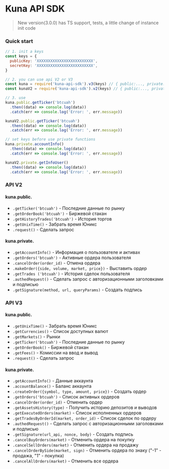 # Kuna API SDK

> New version(3.0.0) has TS support, tests, a little change of instance init code

### Quick start
```js
// 1. init a keys
const keys = {
  publicKey: 'XXXXXXXXXXXXXXXXXXXXXXXXX',
  secretKey: 'XXXXXXXXXXXXXXXXXXXXXXXXX',
}

// 2. you can use api V2 or V3 
const kuna = require('kuna-api-sdk').v3(keys) // { public:..., private:... }
const kunaV2 = require('kuna-api-sdk').v2(keys) // { public:..., private:... }

// 3. use 
kuna.public.getTicker('btcuah')
  .then((data) => console.log(data))
  .catch(err => console.log('Error: ', err.message))

kunaV2.public.getTicker('btcuah')
  .then((data) => console.log(data))
  .catch(err => console.log('Error: ', err.message))

// set keys before use private functions
kuna.private.accountInfo()
  .then((data) => console.log(data))
  .catch(err => console.log('Error: ', err.message))

kunaV2.private.getInfoUser()
  .then((data) => console.log(data))
  .catch(err => console.log('Error: ', err.message))
```

### API V2
#### kuna.public.
* `.getTicker('btcuah')` - Последние данные по рынку 
* `.getOrderBook('btcuah')` - Биржевой стакан
* `.getHistoryTrades('btcuah')` -  История торгов
* `.getUnixTime()` -  Забрать время Юникс
* `.request()` -  Сделать запрос

#### kuna.private.
* `.getAccountInfo()` -  Информация о пользователе и активах 
* `.getOrders('btcuah')` - Активные ордера пользователя 
* `.cancelOrder(order_id)` - Отмена ордера
* `.makeOrder({side, volume, market, price})` - Выставить ордер 
* `.getTrades ('btcuah')` - История сделок пользователя 
* `.authedRequest()` -  Сделать запрос с авторизационными заголовками и подписью
* `.getSignature(method, url, queryParams)` - Создать подпись

### API V3
#### kuna.public.
* `.getUnixTime()` - Забрать время Юникс
* `.getCurrencies()` - Список доступных валют
* `.getMarkets()` - Рынки
* `.getTicker('btcuah')` - Последние данные по рынку
* `.getOrderBook()` - Биржевой стакан
* `.getFees()` - Комиссии на ввод и вывод
* `.request()` - Сделать запрос

#### kuna.private.
* `.getAccountInfo()` - Данные аккаунта
* `.accountBalance()` -  Баланс аккаунта 
* `.createOrder({symbol, type, amount, price})` - Создать ордер
* `.getOrders('btcuah')` - Список активных ордеров
* `.cancelOrder(order_id)` - Отменить ордер
* `.getAssetsHistory(type)` -  Получить историю депозитов и выводов
* `.getExecutedOrders(market)` -  Список исполненных ордеров
* `.getTradesByOrderId(market, order_id)` -  Список сделок по ордеру
* `.authedRequest()` -  Сделать запрос с авторизационными заголовками и подписью
* `.getSignature(url_api, nonce, body)` - Создать подпись
* `.cancelBuyOrders(market)` - Отменить ордера на покупку
* `.cancelSellOrders(market)` - Отменить ордера на продажу
* `.cancelOrderBySide(market, sign)` - Отменить ордера по знаку ("-1" - продажа, "1" - покупка)
* `.cancelAllOrders(market)` - Отменить все ордера 
